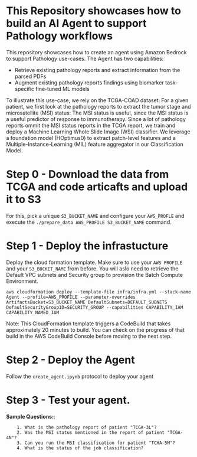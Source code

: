 # This Repository showcases how to build an AI Agent to support Pathology workflows

This repository showcases how to create an agent using Amazon Bedrock to support Pathology use-cases. The Agent has two capabilities:

* Retrieve existing pathology reports and extract information from the parsed PDFs
* Augment existing pathology reports findings using biomarker task-specific fine-tuned ML models

To illustrate this use-case, we rely on the TCGA-COAD dataset: For a given patient, we first look at the pathology reports to extract the tumor stage and microsatellite (MSI) status: The MSI status is useful, since the MSI status is a useful predictor of response to immunotherapy. Since a lot of pathology reports ommit the MSI status reports in the TCGA report, we train and deploy a Machine Learning Whole Slide Image (WSI) classifier. We leverage a foundation model (HOptimus0) to extract patch-level features and a Multiple-Instance-Learning (MIL) feature aggregator in our Classification Model.  

# Step 0 - Download the data from TCGA and code articafts and upload it to S3

For this, pick a unique `S3_BUCKET_NAME` and configure your `AWS_PROFLE` and execute the `./prepare_data AWS_PROFILE S3_BUCKET_NAME` command. 

# Step 1 - Deploy the infrastucture 

Deploy the cloud formation template. Make sure to use your `AWS PROFILE` and your `S3_BUCKET_NAME` from before. You will aslo need to retrieve the Default VPC subnets and Security group to provision the Batch Compute Environment. 

```aws cloudformation deploy --template-file infra/infra.yml --stack-name Agent --profile=AWS_PROFILE --parameter-overrides ArtifactsBucket=S3_BUCKET_NAME DefaultSubnets=DEFAULT_SUBNETS DefaultSecurityGroupID=SECURITY_GROUP --capabilities CAPABILITY_IAM CAPABILITY_NAMED_IAM```

Note: This CloudFormation template triggers a CodeBuild that takes approximately 20 minutes to build. You can check on the progress of that build in the AWS CodeBuild Console before moving to the next step. 

# Step 2 - Deploy the Agent

Follow the `create_agent.ipynb` protocol to deploy your agent

# Step 3 - Test your agent. 

**Sample Questions:**:

```
    1. What is the pathology report of patient "TCGA-3L"?
    2. Was the MSI status mentioned in the report of patient "TCGA-4N"?
    3. Can you run the MSI classification for patient "TCHA-5M"?
    4. What is the status of the job classification? 
```


